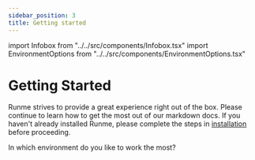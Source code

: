 ```yaml
---
sidebar_position: 3
title: Getting started
---
```


import Infobox from "../../src/components/Infobox.tsx"
import EnvironmentOptions from "../../src/components/EnvironmentOptions.tsx"

# Getting Started

Runme strives to provide a great experience right out of the box. Please continue to learn how to get the most out of our markdown docs. If you haven't already installed Runme, please complete the steps in [installation](/install#runme-cli) before proceeding.

In which environment do you like to work the most?

<EnvironmentOptions>
</EnvironmentOptions>
